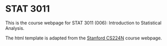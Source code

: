 # STAT 3011

This is the course webpage for STAT 3011 (006): Introduction to Statistical Analysis.

The html template is adapted from the [Stanford CS224N](https://web.stanford.edu/class/cs224n/index.html) course webpage.